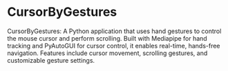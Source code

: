 # CursorByGestures
CursorByGestures: A Python application that uses hand gestures to control the mouse cursor and perform scrolling. Built with Mediapipe for hand tracking and PyAutoGUI for cursor control, it enables real-time, hands-free navigation. Features include cursor movement, scrolling gestures, and customizable gesture settings.
